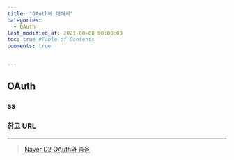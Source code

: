 ```yaml
---
title: "OAuth에 대해서"
categories: 
  - OAuth
last_modified_at: 2021-00-00 00:00:00
toc: true #Table of Contents
comments: true


---
```


## OAuth

### ss

### 참고 URL

---

>   [Naver D2 OAuth와 춤을](https://d2.naver.com/helloworld/24942)

